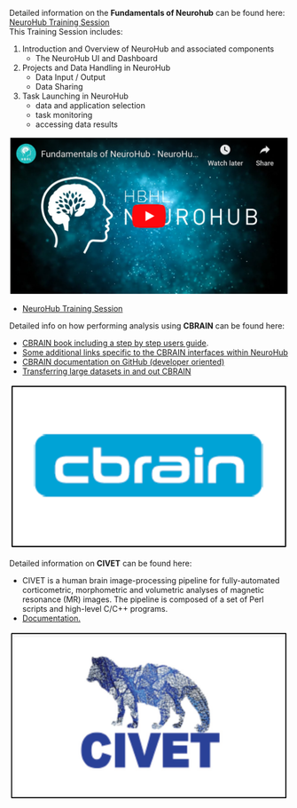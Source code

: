 Detailed information on the **Fundamentals of Neurohub** can be found here: [NeuroHub Training Session](https://neurohub.ca/events-article-5.html)  
This Training Session includes:  
   1) Introduction and Overview of NeuroHub and associated components  
      * The NeuroHub UI and Dashboard  
   2) Projects and Data Handling in NeuroHub  
      * Data Input / Output  
      * Data Sharing  
   3) Task Launching in NeuroHub  
      * data and application selection  
      * task monitoring  
      * accessing data results  

![](img/neurohubtraining.png)
* [NeuroHub Training Session](https://neurohub.ca/events-article-5.html)


Detailed info on how performing analysis using **CBRAIN** can be found here:

   * [CBRAIN book including a step by step users guide](https://natacha-beck.github.io/cb-book/).
   * [Some additional links specific to the CBRAIN interfaces within NeuroHub](https://portal.cbrain.mcgill.ca/doc/manual/CBRAINGettingStartedGuideFeb15.pdf)
   * [CBRAIN documentation on GitHub (developer oriented)](https://github.com/aces/cbrain/wiki)
   * [Transferring large datasets in and out CBRAIN](https://portal.cbrain.mcgill.ca/doc/manual/uploading.html)

![](img/cbrain.png)

Detailed information on **CIVET** can be found here: 

   * CIVET is a human brain image-processing pipeline for fully-automated corticometric, morphometric and volumetric analyses of magnetic resonance (MR) images. The pipeline is composed of a set of Perl scripts and high-level C/C++ programs.
   * [Documentation.](http://www.bic.mni.mcgill.ca/ServicesSoftware/CIVET-2-1-0-Table-of-Contents)

![](img/civet.png)
